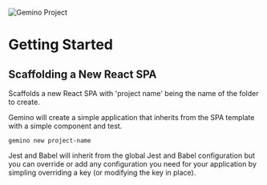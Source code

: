 ![Gemino Project](https://i.imgur.com/UjWAjDZ.png)

# Getting Started

## Scaffolding a New React SPA

Scaffolds a new React SPA with 'project name' being the name of the folder to create.

Gemino will create a simple application that inherits from the SPA template with a simple component and test.

```
gemino new project-name
```

Jest and Babel will inherit from the global Jest and Babel configuration but you can override or add any configuration you need for your application by simpling overriding a key (or modifying the key in place).
